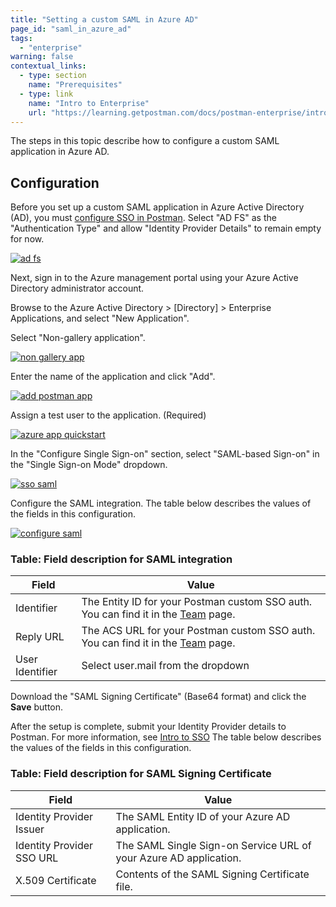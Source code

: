 ```yaml
---
title: "Setting a custom SAML in Azure AD"
page_id: "saml_in_azure_ad"
tags: 
  - "enterprise"
warning: false
contextual_links:
  - type: section
    name: "Prerequisites"
  - type: link
    name: "Intro to Enterprise"
    url: "https://learning.getpostman.com/docs/postman-enterprise/intro-to-enterprise"
---
```


The steps in this topic describe how to configure a custom SAML application in Azure AD.

## Configuration

Before you set up a custom SAML application in Azure Active Directory (AD), you must [configure SSO in Postman](/docs/postman-enterprise/sso/admin-sso/). Select "AD FS" as the "Authentication Type" and allow "Identity Provider Details" to remain empty for now.

[![ad fs](https://assets.postman.com/postman-docs/ENT-add-authentication-Azure.png)](https://assets.postman.com/postman-docs/ENT-add-authentication-Azure.png)

Next, sign in to the Azure management portal using your Azure Active Directory administrator account.

Browse to the Azure Active Directory > [Directory] > Enterprise Applications, and select "New Application".

Select "Non-gallery application".

[![non gallery app](https://assets.postman.com/postman-docs/ENT-add-non-gallery-application.png)](https://assets.postman.com/postman-docs/ENT-add-non-gallery-application.png)

Enter the name of the application and click "Add".

[![add postman app](https://assets.postman.com/postman-docs/ENT-add-postman-app.png)](https://assets.postman.com/postman-docs/ENT-add-postman-app.png)

Assign a test user to the application. (Required)

[![azure app quickstart](https://assets.postman.com/postman-docs/ENT-azure-app-quickstart.png)](https://assets.postman.com/postman-docs/ENT-azure-app-quickstart.png)

In the "Configure Single Sign-on" section, select "SAML-based Sign-on" in the "Single Sign-on Mode" dropdown.

[![sso saml](https://assets.postman.com/postman-docs/ENT-single-sign-on-saml.png)](https://assets.postman.com/postman-docs/ENT-single-sign-on-saml.png)

Configure the SAML integration. The table below describes the values of the fields in this configuration.

[![configure saml](https://assets.postman.com/postman-docs/ENT-configure-saml.png)](https://assets.postman.com/postman-docs/ENT-configure-saml.png)

### Table: Field description for SAML integration

| **Field**          | **Value**         |
| ------------- | ------------- |
| Identifier | The Entity ID for your Postman custom SSO auth. You can find it in the [Team](https://app.getpostman.com/dashboard/teams) page.   |
| Reply URL | The ACS URL for your Postman custom SSO auth. You can find it in the [Team](https://app.getpostman.com/dashboard/teams) page.  |
| User Identifier  | Select user.mail from the dropdown  |

Download the "SAML Signing Certificate" (Base64 format) and click the **Save** button.

After the setup is complete, submit your Identity Provider details to Postman. For more information, see [Intro to SSO](/docs/postman-enterprise/sso/intro-sso/) The table below describes the values of the fields in this configuration.

### Table: Field description for SAML Signing Certificate

| **Field**         | **Value**         |
| ------------- | ------------- |
| Identity Provider Issuer  | The SAML Entity ID of your Azure AD application.  |
| Identity Provider SSO URL  | The SAML Single Sign-on Service URL of your Azure AD application.    |
| X.509 Certificate   | Contents of  the SAML Signing Certificate file.  |

